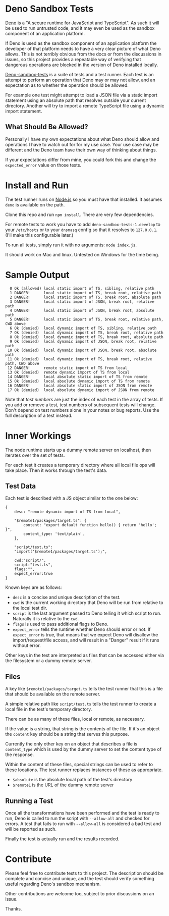 # Deno Sandbox Tests

[Deno](http://deno.land) is a "A secure runtime for JavaScript and TypeScript". As such it will be used to run untrusted code, and it may even be used as the sandbox component of an application platform.

If Deno is used as the sandbox component of an application platform the developer of that platform needs to have a very clear picture of what Deno allows. This is not terribly obvious from the docs or from the discussions in issues, so this project provides a repeatable way of verifying that dangerous operations are blocked in the version of Deno installed locally.

[Deno-sandbox-tests](https://github.com/teleclimber/deno-sandbox-tests) is a suite of tests and a test runner. Each test is an attempt to perform an operation that Deno may or may not allow, and an expectation as to whether the operation should be allowed.

For example one test might attempt to load a JSON file via a static import statement using an absolute path that resolves outside your current directory. Another will try to import a remote TypeScript file using a dynamic import statement.

## What Should Be Allowed?

Personally I have my own expectations about what Deno should allow and operations I have to watch out for for my use case. Your use case may be different and the Deno team have their own way of thinking about things.

If your expectations differ from mine, you could fork this and change the `expected_error` value on those tests.

# Install and Run

The test runner runs on [Node.js](https://nodejs.org/) so you must have that installed. It assumes `deno` is available on the path.

Clone this repo and run `npm install`. There are very few dependencies.

For remote tests to work you have to add `deno-sandbox-tests-1.develop` to your `/etc/hosts` or to your `dnsmasq` config so that it resolves to `127.0.0.1`. (I'll make this configurable later.)

To run all tests, simply run it with no arguments: `node index.js`.

It should work on Mac and linux. Untested on Windows for the time being.

# Sample Output

```
  0 Ok (allowed) local static import of TS, sibling, relative path
  1 DANGER!      local static import of TS, break root, relative path
  2 DANGER!      local static import of TS, break root, absolute path
  3 DANGER!      local static import of JSON, break root, relative path
  4 DANGER!      local static import of JSON, break root, absolute path
  5 DANGER!      local static import of TS, break root, relative path, CWD above
  6 Ok (denied)  local dynamic import of TS, sibling, relative path
  7 Ok (denied)  local dynamic import of TS, break root, relative path
  8 Ok (denied)  local dynamic import of TS, break root, absolute path
  9 Ok (denied)  local dynamic import of JSON, break root, relative path
 10 Ok (denied)  local dynamic import of JSON, break root, absolute path
 11 Ok (denied)  local dynamic import of TS, break root, relative path, CWD above
 12 DANGER!      remote static import of TS from local
 13 Ok (denied)  remote dynamic import of TS from local
 14 DANGER!      local absolute static import of TS from remote
 15 Ok (denied)  local absolute dynamic import of TS from remote
 16 DANGER!      local absolute static import of JSON from remote
 17 Ok (denied)  local absolute dynamic import of JSON from remote
```

Note that _test numbers_ are just the index of each test in the array of tests. If you add or remove a test, test numbers of subsequent tests will change. Don't depend on test numbers alone in your notes or bug reports. Use the full description of a test instead.

# Inner Workings

The node runtime starts up a dummy remote server on localhost, then iterates over the set of tests.

For each test it creates a temporary directory where all local file ops will take place. Then it works through the test's data.

## Test Data

Each test is described with a JS object similar to the one below:

```
{
	desc: "remote dynamic import of TS from local",
	
	"$remote1/packages/target.ts": {
		content: "export default function hello() { return 'hello'; }",
		content_type: 'text/plain',
	},
	
	"script/test.ts":
	"import('$remote1/packages/target.ts');",
	
	cwd:"script/",
	script:"test.ts",
	flags:"",
	expect_error:true
}
```

Known keys are as follows:

- `desc` is a concise and unique description of the test.
- `cwd` is the current working directory that Deno will be run from relative to the local test dir.
- `script` is the last argument passed to Deno telling it which script to run. Naturally it is relative to the `cwd`.
- `flags` is used to pass additional flags to Deno.
- `expect_error` tells the runtime whether Deno should error or not. If `expect_error` is true, that means that we expect Deno will disallow the import/request/file access, and will result in a "Danger" result if it runs without error.

Other keys in the test are interpreted as files that can be accessed either via the filesystem or a dummy remote server.

## Files

A key like `$remote1/packages/target.ts` tells the test runner that this is a file that should be available on the remote server.

A simple relative path like `script/test.ts` tells the test runner to create a local file in the test's temporary directory.

There can be as many of these files, local or remote, as necessary.

If the value is a string, that string is the contents of the file. If it's an object the `content` key should be a string that serves this purpose.

Currently the only other key on an object that describes a file is `content_type` which is used by the dummy server to set the content type of the response.

Within the content of these files, special strings can be used to refer to these locations. The test runner replaces instances of these as appropriate.

- `$absolute` is the absolute local path of the test's directory
- `$remote1` is the URL of the dummy remote server

## Running a Test

Once all the transformations have been performed and the test is ready to run, Deno is called to run the script with `--allow-all` and checked for errors. A test that fails to run with `--allow-all` is considered a bad test and will be reported as such.

Finally the test is actually run and the results recorded.

# Contribute

Please feel free to contribute tests to this project. The description should be complete and concise and unique, and the test should verify something useful regarding Deno's sandbox mechanism.

Other contributions are welcome too, subject to prior discussions on an issue.

Thanks.